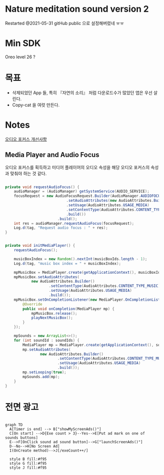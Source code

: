 Nature meditation sound version 2
=================================
Restarted @2021-05-31
gitHub public 으로 설정해버렸네 ㅠㅠ

# Min SDK
Oreo level 26 ? 

# 목표
* 삭제되었던 App 들, 특히 『자연의 소리』 처럼 다운로드수가 많았던 앱은 우선 살린다.
* Copy-cat 을 여럿 만든다. 

# Notes
[오디오 포커스 개선사항](https://developer.android.com/about/versions/12/features/audio-focus-improvements?hl=ko)

## Media Player and Audio Focus
오디오 포커스를 획득하고 미디어 플레이어의 오디오 속성을 해당 오디오 포커스의 속성과 맞춰야 하는 것 같다.
```java

private void requestAudioFocus() {
    audioManager = (AudioManager) getSystemService(AUDIO_SERVICE);
    focusRequest = new AudioFocusRequest.Builder(AudioManager.AUDIOFOCUS_GAIN)
                            .setAudioAttributes(new AudioAttributes.Builder()
                            .setUsage(AudioAttributes.USAGE_MEDIA)
                            .setContentType(AudioAttributes.CONTENT_TYPE_MUSIC)
                            .build())
                        .build();
    int res = audioManager.requestAudioFocus(focusRequest);
    Log.d(tag, "Request audio focus : " + res);
}


private void initMediaPlayer() {
    requestAudioFocus();

    musicBoxIndex = new Random().nextInt(musicBoxIds.length - 1);
    Log.d(tag, "music box index = " + musicBoxIndex);

    mpMusicBox = MediaPlayer.create(getApplicationContext(), musicBoxIds[musicBoxIndex]);
    mpMusicBox.setAudioAttributes(
            new AudioAttributes.Builder()
                    .setContentType(AudioAttributes.CONTENT_TYPE_MUSIC)
                    .setUsage(AudioAttributes.USAGE_MEDIA)
                    .build());
    mpMusicBox.setOnCompletionListener(new MediaPlayer.OnCompletionListener() {
        @Override
        public void onCompletion(MediaPlayer mp) {
            mpMusicBox.release();
            playNextMusicBox();
        }
    });

    mpSounds = new ArrayList<>();
    for (int soundId : soundIds) {
        MediaPlayer mp = MediaPlayer.create(getApplicationContext(), soundId);
        mp.setAudioAttributes(
                new AudioAttributes.Builder()
                        .setContentType(AudioAttributes.CONTENT_TYPE_MUSIC)
                        .setUsage(AudioAttributes.USAGE_MEDIA)
                        .build());
        mp.setLooping(true);
        mpSounds.add(mp);
    }
}
```
# 전면 광고
```mermaid

graph TD
  A[Timer is end] --> B["showMyScreenAds()"]
  C[On start] -->D{Exe count > 3}--Yes-->E[Put ad mark on one of sounds buttons]
  E-->F[OnClick sound ad sound button]-->G["launchScreenAds()"]	
  D--No-->H[No Screen Ad]	
  I(OnCreate method)-->J[/exeCount++/]
  
  style B fill:#f95
  style G fill:#f95
  style J fill:#f95
	
```